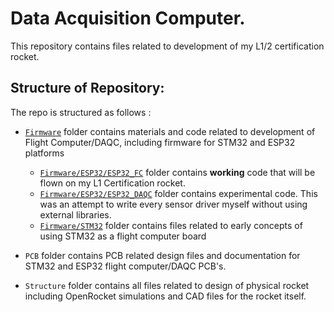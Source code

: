
# Data Acquisition Computer.

This repository contains files related to development of my L1/2 certification rocket.

## Structure of Repository: 

The repo is structured as follows :
- [`Firmware`](./Firmware/) folder contains materials and code related to development of Flight Computer/DAQC, including firmware for STM32 and ESP32 platforms

    - [`Firmware/ESP32/ESP32_FC`](./Firmware/ESP32/ESP32_FC/) folder contains **working** code that will be flown on my L1 Certification rocket.
    - [`Firmware/ESP32/ESP32_DAQC`](./Firmware/ESP32/ESP32_DAQC/) folder contains experimental code. This was an attempt to write every sensor driver myself without using external libraries.
    - [`Firmware/STM32`](./Firmware/STM32/) folder contains files related to early concepts of using STM32 as a flight computer board

- `PCB` folder contains PCB related design files and documentation for STM32 and ESP32 flight computer/DAQC PCB's.
- `Structure` folder contains all files related to design of physical rocket including OpenRocket simulations and CAD files for the rocket itself.